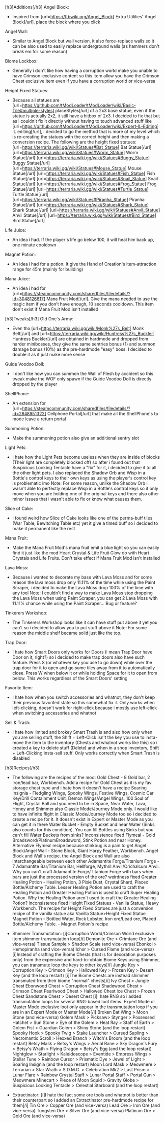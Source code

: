 [h3]Additions[/h3]
Angel Block:
- Inspired from [url=https://ftbwiki.org/Angel_Block] Extra Utilities' Angel Block[/url], place the block where you click

Angel Wall:
- Similar to Angel Block but wall version, it also force-replace walls so it can be also used to easily replace underground walls (as hammers don't break em for some reason)

Biome Lockbox:
- Generally i don't like how having a corruption world make you unable to have Crimson-exclusive content so this item allow you have the Crimson Chest exclusive item even if you have a corruption world or vice-versa

Height Fixed Statues:
- Because all statues are [url=https://github.com/tModLoader/tModLoader/wiki/Basic-Tile#multiple-styles] placeStyles[/url] of a 2x3 base statue, even if the statue is actually 2x2, it still have a hitbox of 2x3. I decided to fix that but as i couldn't fix it directly without having to touch advanced stuff like [url=https://github.com/tModLoader/tModLoader/wiki/Expert-IL-Editing] IL editing[/url], i decided to go the method that is more of my level which is re-creating the statues with the correct height and then making a conversion recipe. The following are the height fixed statues:
[url=https://terraria.wiki.gg/wiki/Statues#Bat_Statue] Bat Statue[/url]
[url=https://terraria.wiki.gg/wiki/Statues#Worm_Statue] Worm Statue[/url]
[url=https://terraria.wiki.gg/wiki/Statues#Buggy_Statue] Buggy Statue[/url]
[url=https://terraria.wiki.gg/wiki/Statues#Mouse_Statue] Mouse Statue[/url]
[url=https://terraria.wiki.gg/wiki/Statues#Fish_Statue] Fish Statue[/url]
[url=https://terraria.wiki.gg/wiki/Statues#Snail_Statue] Snail Statue[/url]
[url=https://terraria.wiki.gg/wiki/Statues#Frog_Statue] Frog Statue[/url]
[url=https://terraria.wiki.gg/wiki/Statues#Turtle_Statue] Turtle Statue[/url]
[url=https://terraria.wiki.gg/wiki/Statues#Piranha_Statue] Piranha Statue[/url]
[url=https://terraria.wiki.gg/wiki/Statues#Shark_Statue] Shark Statue[/url]
[url=https://terraria.wiki.gg/wiki/Statues#Anvil_Statue] Anvil Statue[/url]
[url=https://terraria.wiki.gg/wiki/Statues#Bird_Statue] Bird Statue[/url]

Life Juice:
- An idea i had. If the player's life go below 100, it will heal him back up, one minute cooldown

Magnet Potion:
- An idea i had for a potion. It give the Hand of Creation's item-attraction range for 45m (mainly for building)

Mana Juice:
- An idea i had for [url=https://steamcommunity.com/sharedfiles/filedetails/?id=3048126617] Mana Fruit Mod[/url]. Give the mana needed to use the magic item if you don't have enough, 10 seconds cooldown. This item don't exist if Mana Fruit Mod isn't installed

[h3]Tweaks[/h3]
Old One's Army:
- Even tho [url=https://terraria.wiki.gg/wiki/Monk%27s_Belt] Monk Belt[/url] and [url=https://terraria.wiki.gg/wiki/Huntress%27s_Buckler] Huntress Buckler[/url] are obtained in hardmode and dropped from harder minibosses, they give the same sentries bonus (1) and summon damage bonus (10%) as the pre-hardmode "easy" boss. I decided to double it as it just make more sense

Guide Voodoo Doll:
- I don't like how you can summon the Wall of Flesh by accident so this tweak make the WOF only spawn if the Guide Voodoo Doll is directly dropped by the player

ShellPhone:
- An extension for [url=https://steamcommunity.com/sharedfiles/filedetails/?id=2848951322] Cellphone Portal[/url] that make all the ShellPhone's tp mode leave a return portal

Summoning Potion:
- Make the summoning potion also give an additional sentry slot

Light Pets:
- I hate how the Light Pets become useless when they are inside of blocks (Their light are completely blocked off) so after i found out that Suspicious Looking Tentacle have a "fix" for it, i decided to give it to all the other light pets. I also replaced the Shadow Orb and Wisp in a Bottle's control keys to their own keys as using the player's control key is problematic imo
Note: For some reason, unlike the Shadow Orb i wasn't able to perfectly replace Wisp in a Bottle's control keys so it only move when you are holding one of the original keys and there also other minor issues that i wasn't able to fix or know what causes them.

Slice of Cake:
- I found weird how Slice of Cake looks like one of the perma-buff tiles (War Table, Bewitching Table etc) yet it give a timed buff so i decided to make it permanent like the rest

Mana Fruit:
- Make the Mana Fruit Mod's mana fruit emit a blue light so you can easily find it just like the mod Heart Crystal & Life Fruit Glow do with Heart Crystals and Life Fruits. Don't take effect if Mana Fruit Mod isn't installed

Lava Moss:
- Because i wanted to decorate my base with Lava Moss and for some reason the lava moss drop only 11.11% of the time while using the Paint Scraper, i decided to make the Lava Moss drop 100% of the time with any tool
Note: I couldn't find a way to make Lava Moss stop dropping the Lava Moss when using Paint Scraper, you can get 2 Lava Moss with 11.11% chance while using the Paint Scraper... Bug or feature?

Tinkerers Workshop:
- The Tinkerers Workshop looks like it can have stuff put above it yet you can't so i decided to allow you to put stuff above it
Note: For some reason the middle shelf became solid just like the top.

Trap Door:
- I hate how Smart Doors only works for Doors (I mean Trap Door have Door on it, right?) so i decided to make trap doors also have such feature. Press S (or whatever key you use to go down) while over the trap door for it to open and go some tiles away from it to automatically close. Press W when below it or while holding Space for it to open from below. This works regardless of the Smart Doors' setting

Favorite Item:
- I hate how when you switch accessories and whatnot, they don't keep their previous favorited state so this somewhat fix it. Only works when left-clicking, doesn't work for right-click because i mostly use left-click when switching accessories and whatnot

Sell & Trash:
- I hate how limited and brokey Smart Trash is and also how only when you are selling stuff, the Shift + Left-Click isn't the key you use to insta-move the item to the inventory (Chests and whatnot works like this) so i created a key to delete stuff (Delete) and when in a shop inventory, Shift + Left-Clicking insta-sell stuff. Only works correctly when Smart Trash is disabled

[h3]Recipes[/h3]
- The following are the recipes of the mod:
Gold Chest - 8 Gold bar, 2 Iron/lead bar, Workbench. Add a recipe for Gold Chest as it is my fav storage chest type and i hate how it doesn't have a recipe
Soaring Insignia - Fledgling Wings, Spooky Wings, Festive Wings, Cosmic Car Key/Drill Containment Unit, Demon Wings/Angel Wings, 100 Soul of Flight, Crystal Ball and you need to be in Space, Near Water, Lava, Honey and Shimmer also Classic Mode/Journey Mode only. I would like to have infinite flight in Classic Mode/Journey Mode too so i decided to create a recipe for it. It doesn't exist in Expert or Master Mode as you can get it in there
Water Bucket - Empty Bucket and near Water (Sinks also counts for this condition). You can fill Bottles using Sinks but you can't fill Water Buckets from sinks? Inconsistence fixed
Flymeal - Gold Broadsword/PlatinumBroadsword, Stink Potion and near Honey. Alternative Flymeal recipe because stinkbug is a pain to get
Angel Block/Angel Wall - Stone Block, Giant Harpy Feather, Workbench. Angel Block and Wall's recipe, the Angel Block and Wall are also interchangeable between each other
Adamantite Forge/Titanium Forge - 7 Adamantite Bar/Titanium Bar, Hellforge, Mythril Anvil/Orichalcum Anvil. Why you can't craft Adamantite Forge/Titanium Forge with bars when bars are just the processed version of the ore? weirdness fixed
Greater Healing Potion - Healing Potion, 3 Pixie Dust, Crystal Shard, Placed Bottle/Alchemy Table. Lesser Healing Potion are used to craft the Healing Potion and Greater Healing Potion is used to craft Super Healing Potion. Why the Healing Potion aren't used to craft the Greater Healing Potion? Inconsistence fixed
Height Fixed Statues - Vanilla Statue, Heavy Workbench. The recipe for Height Fixed Statues are just a conversion recipe of the vanilla statue aka Vanilla Statue>Height Fixed Statue
Magnet Potion - Bottled Water, Rock Lobster, Iron ore/Lead ore, Placed Bottle/Alchemy Table. - Magnet Potion's recipe

- Shimmer Transmutation:
[i]Corruption World/Crimson World exclusive item shimmer transmutation loop[/i]
Demonite Ore > Crimtane Ore (and vice-versa)
Tissue Sample > Shadow Scale (and vice-versa)
Ebonkoi > Hemopiranha (and vice-versa)
Ichor > Cursed Flame (and vice-versa)
[i]Instead of crafting the Biome Chests (that is for decoration purposes only) from the expensive and hard-to-obtain Biome Keys using Shimmer, you can transmute loop the keys to other keys[/i]
Jungle Key > Corruption Key > Crimson Key > Hallowed Key > Frozen Key > Desert Key (and the loop restart)
[i]The Biome Chests are instead shimmer transmuted from their biome "normal" chests[/i]
Ivy Chest > Jungle Chest
Ebonwood Chest > Corruption Chest
Shadewood Chest > Crimson Chest
Pearlwood Chest > Hallowed Chest
Ice Chest > Frozen Chest
Sandstone Chest > Desert Chest
[i]I hate RNG so i added transmutation loops for several RNG-based loot items. Expert Mode or Master Mode exclusive loot only appear in the transmutation loop if you are in an Expert Mode or Master Mode[/i]
Broken Bat Wing > Moon Stone (and vice-versa)
Golem Mask > Picksaw> Stynger > Possessed Hatchet > Sun Stone > Eye of the Golem > Heat Ray > Staff of Earth > Golem Fist > Guardian Golem >  Shiny Stone (and the loop restart)
Spooky Hook > Spooky Twig > Stake Launcher > Cursed Sapling > Necromantic Scroll > Hexxed Branch > Witch's Broom (and the loop restart)
Betsy Mask > Betsy's Wings > Aerial Bane > Sky Dragon's Fury > Betsy's Wrath > Flying Dragon > Betsy's Egg (and the loop restart)
Nightglow > Starlight > Kaleidoscope > Eventide > Empress Wings > Stellar Tune > Rainbow Cursor > Prismatic Dye > Jewel of Light > Soaring Insignia (and the loop restart)
Moon Lord Mask > Meowmere > Terrarian > Star Wrath > S.D.M.G. > Celebration Mk2 > Last Prism > Lunar Flare > Rainbow Crystal Staff > Lunar Portal Staff > Portal Gun > Meowmere Minecart > Piece of Moon Squid > Gravity Globe > Suspicious Looking Tentacle > Celestial Starboard (and the loop restart)

- Extractinator:
[i]I hate the fact some ore tools and whatnot is better than their counterpart so i added an Extractinator pre-hardmode recipe for them[/i]
Tin Ore > Copper Ore (and vice-versa)
Lead Ore > Iron Ore (and vice-versa)
Tungsten Ore > Silver Ore (and vice-versa)
Platinum Ore > Gold Ore (and vice-versa)

